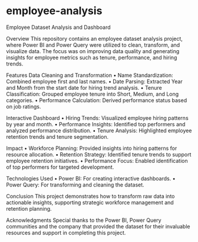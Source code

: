 # employee-analysis
Employee Dataset Analysis and Dashboard

Overview
This repository contains an employee dataset analysis project, where Power BI and Power Query were utilized to clean, transform, and visualize data. The focus was on improving data quality and generating insights for employee metrics such as tenure, performance, and hiring trends.

Features
Data Cleaning and Transformation
•	Name Standardization: Combined employee first and last names.
•	Date Parsing: Extracted Year and Month from the start date for hiring trend analysis.
•	Tenure Classification: Grouped employee tenure into Short, Medium, and Long categories.
•	Performance Calculation: Derived performance status based on job ratings.

Interactive Dashboard
•	Hiring Trends: Visualized employee hiring patterns by year and month.
•	Performance Insights: Identified top performers and analyzed performance distribution.
•	Tenure Analysis: Highlighted employee retention trends and tenure segmentation.

Impact
•	Workforce Planning: Provided insights into hiring patterns for resource allocation.
•	Retention Strategy: Identified tenure trends to support employee retention initiatives.
•	Performance Focus: Enabled identification of top performers for targeted development.

Technologies Used
•	Power BI: For creating interactive dashboards.
•	Power Query: For transforming and cleaning the dataset.

Conclusion
This project demonstrates how to transform raw data into actionable insights, supporting strategic workforce management and retention planning.

Acknowledgments
Special thanks to the Power BI, Power Query communities and the company that provided the dataset for their invaluable resources and support in completing this project.
